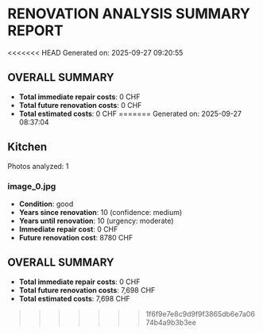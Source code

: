 # RENOVATION ANALYSIS SUMMARY REPORT
<<<<<<< HEAD
Generated on: 2025-09-27 09:20:55

## OVERALL SUMMARY
- **Total immediate repair costs**: 0 CHF
- **Total future renovation costs**: 0 CHF
- **Total estimated costs**: 0 CHF
=======
Generated on: 2025-09-27 08:37:04

## Kitchen
Photos analyzed: 1

### image_0.jpg
- **Condition**: good
- **Years since renovation**: 10 (confidence: medium)
- **Years until renovation**: 10 (urgency: moderate)
- **Immediate repair cost**: 0 CHF
- **Future renovation cost**: 8780 CHF

## OVERALL SUMMARY
- **Total immediate repair costs**: 0 CHF
- **Total future renovation costs**: 7,698 CHF
- **Total estimated costs**: 7,698 CHF
>>>>>>> 1f6f9e7e8c9d9f9f3865db6e7a0674b4a9b3b3ee
